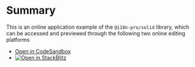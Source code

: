 
# Summary
This is an online application example of the  `@i18n-pro/solid`  library, which can be accessed and previewed through the following two online editing platforms
* [Open in CodeSandbox](https://codesandbox.io/p/github/i18n-pro/solid-demo/v2?file=README.md)
* [![Open in StackBlitz](https://developer.stackblitz.com/img/open_in_stackblitz_small.svg "Open in StackBlitz")](https://stackblitz.com/github/i18n-pro/solid-demo/tree/v2?file=README.md)

